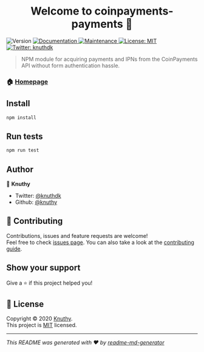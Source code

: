 <h1 align="center">Welcome to coinpayments-payments 👋</h1>
<p>
  <img alt="Version" src="https://img.shields.io/badge/version-1.0.0-blue.svg?cacheSeconds=2592000" />
  <a href="https://github.com/knuthy/coinpayments-payments#readme" target="_blank">
    <img alt="Documentation" src="https://img.shields.io/badge/documentation-yes-brightgreen.svg" />
  </a>
  <a href="https://github.com/knuthy/coinpayments-payments/graphs/commit-activity" target="_blank">
    <img alt="Maintenance" src="https://img.shields.io/badge/Maintained%3F-yes-green.svg" />
  </a>
  <a href="https://github.com/knuthy/coinpayments-payments/blob/master/LICENSE" target="_blank">
    <img alt="License: MIT" src="https://img.shields.io/github/license/knuthy/coinpayments-payments" />
  </a>
  <a href="https://twitter.com/knuthdk" target="_blank">
    <img alt="Twitter: knuthdk" src="https://img.shields.io/twitter/follow/knuthdk.svg?style=social" />
  </a>
</p>

> NPM module for acquiring payments and IPNs from the CoinPayments API without form authentication hassle.

### 🏠 [Homepage](https://github.com/knuthy/coinpayments-payments#readme)

## Install

```sh
npm install
```

## Run tests

```sh
npm run test
```

## Author

👤 **Knuthy**

* Twitter: [@knuthdk](https://twitter.com/knuthdk)
* Github: [@knuthy](https://github.com/knuthy)

## 🤝 Contributing

Contributions, issues and feature requests are welcome!<br />Feel free to check [issues page](https://github.com/knuthy/coinpayments-payments/issues). You can also take a look at the [contributing guide](https://github.com/knuthy/coinpayments-payments/blob/master/CONTRIBUTING.md).

## Show your support

Give a ⭐️ if this project helped you!

## 📝 License

Copyright © 2020 [Knuthy](https://github.com/knuthy).<br />
This project is [MIT](https://github.com/knuthy/coinpayments-payments/blob/master/LICENSE) licensed.

***
_This README was generated with ❤️ by [readme-md-generator](https://github.com/kefranabg/readme-md-generator)_
